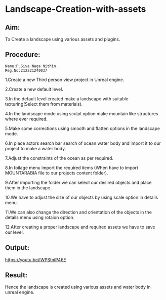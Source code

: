 # Landscape-Creation-with-assets

## Aim:
To Create a landscape using various assets and plugins.



## Procedure:
```
Name:P.Siva Naga Nithin.
Reg.No:212221240037
```
1.Create a new Third person view project in Unreal engine.

2.Create a new default level.

3.In the default level created make a landscape with suitable texturing(Select them from materials).

4.In the landscape mode using sculpt option make mountain like structures where ever required.

5.Make some corrections using smooth and flatten options in the landscape mode.

6.In place actors search bar search of ocean water body and import it to our project to make a water body.

7.Adjust the constraints of the ocean as per required.

8.In foilage menu import the required items (When have to import MOUNTARABIA file to our projects content folder).

9.After importing the folder we can select our desired objects and place them in the landscape.

10.We have to adjust the size of our objects by using scale option in details menu.

11.We can also change the direction and orientation of the objects in the details menu using rotaion option.

12.After creating a proper landscape and required assets we have to save our level.
   
   
   
   
   
## Output:
https://youtu.be/IWPStniP46E


## Result:
Hence the landscape is created using various assets and water body in unreal engine.
